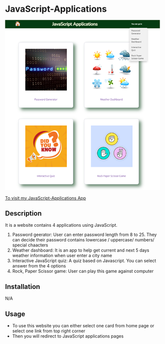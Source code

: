 # JavaScript-Applications

![](./assets/images/screenshot.png)


[To visit my JavaScript-Applications App]( https://ajilakj.github.io/JavaScript-Applications/)

## Description
It is a website contains 4 applications using JavaScript. 
1. Password geerator: User can enter password length from 8 to 25. They can decide their password contains lowercase / uppercase/ numbers/ special chaacters
2. Weather dashboard: It is an app to help get current and next 5 days weather information when user enter a city name
3. Interactive JavaScript quiz: A quiz based on Javascript. You can select answer from the 4 options
4. Rock, Paper Scissor game: User can play this game against computer

## Installation
N/A

## Usage
- To use this website you can either select one card from home page or select one link from top right corner
- Then you will redirect to JavaScript applications pages


